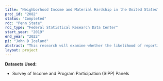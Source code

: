 ```yaml
---
title: "Neighborhood Income and Material Hardship in the United States"
proj_id: "2082"
status: "Completed"
rdc: "Penn State"
rdc_type: "Federal Statistical Research Data Center"
start_year: "2019"
end_year: "2022"
pi: "John D Iceland"
abstract: "This research will examine whether the likelihood of reporting material hardships is affected by the relative affluence of one’s neighbors. We analyze this issue using data from the 2008 panel of the restricted-use version of the Survey of Income and Program (SIPP), where we can identify the neighborhood (census tract) of residence. One of the central aims of the proposed research is to provide information about the prevalence of seven different hardships among the population, and, in addition, how these patterns vary by the characteristics of the neighborhood of residence. This kind of neighborhood-level analysis is novel, and thus represents a unique contribution to our understanding of patterns of material hardship among the U.S. population."
layout: project
---
```


**Datasets Used:**

  - Survey of Income and Program Participation (SIPP) Panels 

